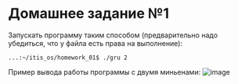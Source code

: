 # Домашнее задание №1

Запускать программу таким способом (предварительно надо убедиться, что у файла есть права на выполнение):

`...:~/itis_os/homework_01$ ./gru 2`

Пример вывода работы программы с двумя миньенами:
![image](https://github.com/user-attachments/assets/cf2c0187-c136-457d-8c57-25e08d54d2f8)
